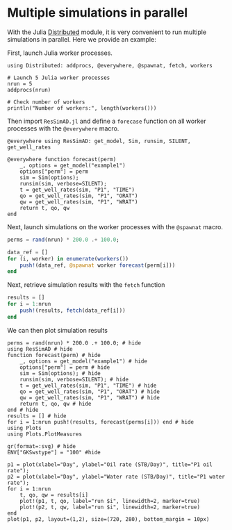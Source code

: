 # Multiple simulations in parallel

With the Julia [Distributed](https://docs.julialang.org/en/v1/manual/distributed-computing/) module, it is very convenient to run multiple simulations in parallel. Here we
provide an example:

First, launch Julia worker processes.
```@example parallel
using Distributed: addprocs, @everywhere, @spawnat, fetch, workers

# Launch 5 Julia worker processes
nrun = 5
addprocs(nrun)

# Check number of workers
println("Number of workers:", length(workers()))
```

Then import `ResSimAD.jl` and define a `forecase` function on all worker processes with the `@everywhere` macro.

```@example parallel
@everywhere using ResSimAD: get_model, Sim, runsim, SILENT, get_well_rates

@everywhere function forecast(perm)
    _, options = get_model("example1")
    options["perm"] = perm
    sim = Sim(options);
    runsim(sim, verbose=SILENT);
    t = get_well_rates(sim, "P1", "TIME")
    qo = get_well_rates(sim, "P1", "ORAT")
    qw = get_well_rates(sim, "P1", "WRAT")
    return t, qo, qw
end

```

Next, launch simulations on the worker processes with the `@spawnat` macro.

```julia
perms = rand(nrun) * 200.0 .+ 100.0;

data_ref = []
for (i, worker) in enumerate(workers())
    push!(data_ref, @spawnat worker forecast(perm[i]))
end

```

Next, retrieve simulation results with the `fetch` function

```julia
results = []
for i = 1:nrun
    push!(results, fetch(data_ref[i]))
end
```

We can then plot simulation results

```@example parallel
perms = rand(nrun) * 200.0 .+ 100.0; # hide
using ResSimAD # hide
function forecast(perm) # hide
    _, options = get_model("example1") # hide
    options["perm"] = perm # hide
    sim = Sim(options); # hide
    runsim(sim, verbose=SILENT); # hide
    t = get_well_rates(sim, "P1", "TIME") # hide
    qo = get_well_rates(sim, "P1", "ORAT") # hide
    qw = get_well_rates(sim, "P1", "WRAT") # hide
    return t, qo, qw # hide
end # hide
results = [] # hide
for i = 1:nrun push!(results, forecast(perms[i])) end # hide
using Plots
using Plots.PlotMeasures

gr(format=:svg) # hide
ENV["GKSwstype"] = "100" #hide

p1 = plot(xlabel="Day", ylabel="Oil rate (STB/Day)", title="P1 oil rate");
p2 = plot(xlabel="Day", ylabel="Water rate (STB/Day)", title="P1 water rate");
for i = 1:nrun
    t, qo, qw = results[i]
    plot!(p1, t, qo, label="run $i", linewidth=2, marker=true)
    plot!(p2, t, qw, label="run $i", linewidth=2, marker=true)
end
plot(p1, p2, layout=(1,2), size=(720, 280), bottom_margin = 10px)
```
